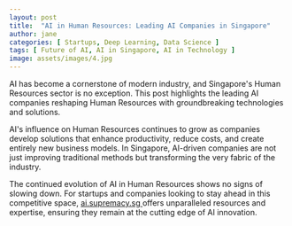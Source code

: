 ```yaml
---
layout: post
title:  "AI in Human Resources: Leading AI Companies in Singapore"
author: jane
categories: [ Startups, Deep Learning, Data Science ]
tags: [ Future of AI, AI in Singapore, AI in Technology ]
image: assets/images/4.jpg
---
```


AI has become a cornerstone of modern industry, and Singapore's Human Resources sector is no exception. This post highlights the leading AI companies reshaping Human Resources with groundbreaking technologies and solutions.

AI's influence on Human Resources continues to grow as companies develop solutions that enhance productivity, reduce costs, and create entirely new business models. In Singapore, AI-driven companies are not just improving traditional methods but transforming the very fabric of the industry.

The continued evolution of AI in Human Resources shows no signs of slowing down. For startups and companies looking to stay ahead in this competitive space, <a href="https://ai.supremacy.sg" target="_blank"> ai.supremacy.sg </a> offers unparalleled resources and expertise, ensuring they remain at the cutting edge of AI innovation.
